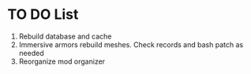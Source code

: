 # TO DO List

1. Rebuild database and cache
2. Immersive armors rebuild meshes. Check records and bash patch as needed
3. Reorganize mod organizer